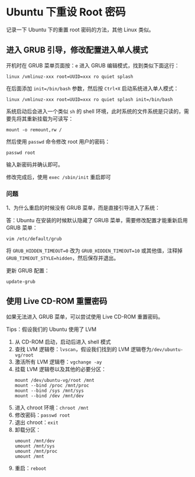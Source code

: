 # Ubuntu 下重设 Root 密码

记录一下 Ubuntu 下的重置 root 密码的方法，其他 Linux 类似。

## 进入 GRUB 引导，修改配置进入单人模式

开机时在 GRUB 菜单页面按：`e` 进入 GRUB 编辑模式，找到类似下面这行：

```
linux /vmlinuz-xxx root=UUID=xxx ro quiet splash
```

在后面添加 `init=/bin/bash` 参数，然后按 `Ctrl+X` 启动系统进入单人模式：

```
linux /vmlinuz-xxx root=UUID=xxx ro quiet splash init=/bin/bash
```

系统启动后会进入一个类似 `sh` 的 shell 环境，此时系统的文件系统是只读的，需要先将其重新挂载为可读写：

```
mount -o remount,rw /
```

然后使用 `passwd` 命令修改 root 用户的密码：

```
passwd root
```

输入新密码并确认即可。

修改完成后，使用 `exec /sbin/init` 重启即可

### 问题

1、为什么重启的时候没有 GRUB 菜单，而是直接引导进入了系统：

答：Ubuntu 在安装的时候默认隐藏了 GRUB 菜单，需要修改配置才能重新启用 GRUB 菜单：

```
vim /etc/default/grub
```

将 `GRUB_HIDDEN_TIMEOUT=0` 改为 `GRUB_HIDDEN_TIMEOUT=10` 或其他值，注释掉 `GRUB_TIMEOUT_STYLE=hidden`，然后保存并退出。

更新 GRUB 配置：

```
update-grub
```

## 使用 Live CD-ROM 重置密码

如果无法进入 GRUB 菜单，可以尝试使用 Live CD-ROM 重置密码。

Tips：假设我们的 Ubuntu 使用了 LVM

1. 从 CD-ROM 启动，启动后进入 shell 模式
2. 查找 LVM 逻辑卷：`lvscan`，假设我们找到的 LVM 逻辑卷为`/dev/ubuntu-vg/root`
3. 激活所有 LVM 逻辑卷：`vgchange -ay`
4. 挂载 LVM 逻辑卷以及其他的必要分区：
   ```
   mount /dev/ubuntu-vg/root /mnt
   mount --bind /proc /mnt/proc
   mount --bind /sys /mnt/sys
   mount --bind /dev /mnt/dev
   ```
5. 进入 chroot 环境：`chroot /mnt`
6. 修改密码：`passwd root`
7. 退出 chroot：`exit`
8. 卸载分区：
   ```
   umount /mnt/dev
   umount /mnt/sys
   umount /mnt/proc
   umount /mnt
   ```
9. 重启：`reboot`
